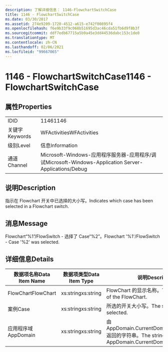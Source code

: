 ```yaml
---
description: 了解详细信息： 1146-FlowchartSwitchCase
title: 1146 - FlowchartSwitchCase
ms.date: 03/30/2017
ms.assetid: 274e9209-1720-4512-a615-e742f00895f4
ms.openlocfilehash: f6e9b33f9c068b51695d3ac46cda51fb6d9f8b3f
ms.sourcegitcommit: ddf7edb67715a5b9a45e3dd44536dabc153c1de0
ms.translationtype: MT
ms.contentlocale: zh-CN
ms.lasthandoff: 02/06/2021
ms.locfileid: "99667065"
---
```

# <a name="1146---flowchartswitchcase"></a><span data-ttu-id="c9b37-103">1146 - FlowchartSwitchCase</span><span class="sxs-lookup"><span data-stu-id="c9b37-103">1146 - FlowchartSwitchCase</span></span>

## <a name="properties"></a><span data-ttu-id="c9b37-104">属性</span><span class="sxs-lookup"><span data-stu-id="c9b37-104">Properties</span></span>  
  
|||  
|-|-|  
|<span data-ttu-id="c9b37-105">ID</span><span class="sxs-lookup"><span data-stu-id="c9b37-105">ID</span></span>|<span data-ttu-id="c9b37-106">1146</span><span class="sxs-lookup"><span data-stu-id="c9b37-106">1146</span></span>|  
|<span data-ttu-id="c9b37-107">关键字</span><span class="sxs-lookup"><span data-stu-id="c9b37-107">Keywords</span></span>|<span data-ttu-id="c9b37-108">WFActivities</span><span class="sxs-lookup"><span data-stu-id="c9b37-108">WFActivities</span></span>|  
|<span data-ttu-id="c9b37-109">级别</span><span class="sxs-lookup"><span data-stu-id="c9b37-109">Level</span></span>|<span data-ttu-id="c9b37-110">信息</span><span class="sxs-lookup"><span data-stu-id="c9b37-110">Information</span></span>|  
|<span data-ttu-id="c9b37-111">通道</span><span class="sxs-lookup"><span data-stu-id="c9b37-111">Channel</span></span>|<span data-ttu-id="c9b37-112">Microsoft-Windows-应用程序服务器-应用程序/调试</span><span class="sxs-lookup"><span data-stu-id="c9b37-112">Microsoft-Windows-Application Server-Applications/Debug</span></span>|  
  
## <a name="description"></a><span data-ttu-id="c9b37-113">说明</span><span class="sxs-lookup"><span data-stu-id="c9b37-113">Description</span></span>  

 <span data-ttu-id="c9b37-114">指示在 Flowchart 开关中已选择的大小写。</span><span class="sxs-lookup"><span data-stu-id="c9b37-114">Indicates which case has been selected in a Flowchart switch.</span></span>  
  
## <a name="message"></a><span data-ttu-id="c9b37-115">消息</span><span class="sxs-lookup"><span data-stu-id="c9b37-115">Message</span></span>  

 <span data-ttu-id="c9b37-116">Flowchart“%1”/FlowSwitch - 选择了 Case“%2”。</span><span class="sxs-lookup"><span data-stu-id="c9b37-116">Flowchart '%1'/FlowSwitch - Case '%2' was selected.</span></span>  
  
## <a name="details"></a><span data-ttu-id="c9b37-117">详细信息</span><span class="sxs-lookup"><span data-stu-id="c9b37-117">Details</span></span>  
  
|<span data-ttu-id="c9b37-118">数据项名称</span><span class="sxs-lookup"><span data-stu-id="c9b37-118">Data Item Name</span></span>|<span data-ttu-id="c9b37-119">数据项类型</span><span class="sxs-lookup"><span data-stu-id="c9b37-119">Data Item Type</span></span>|<span data-ttu-id="c9b37-120">说明</span><span class="sxs-lookup"><span data-stu-id="c9b37-120">Description</span></span>|  
|--------------------|--------------------|-----------------|  
|<span data-ttu-id="c9b37-121">FlowChart</span><span class="sxs-lookup"><span data-stu-id="c9b37-121">FlowChart</span></span>|<span data-ttu-id="c9b37-122">xs:string</span><span class="sxs-lookup"><span data-stu-id="c9b37-122">xs:string</span></span>|<span data-ttu-id="c9b37-123">FlowChart 的显示名称。</span><span class="sxs-lookup"><span data-stu-id="c9b37-123">The display name of the FlowChart.</span></span>|  
|<span data-ttu-id="c9b37-124">案例</span><span class="sxs-lookup"><span data-stu-id="c9b37-124">Case</span></span>|<span data-ttu-id="c9b37-125">xs:string</span><span class="sxs-lookup"><span data-stu-id="c9b37-125">xs:string</span></span>|<span data-ttu-id="c9b37-126">所选的开关大小写。</span><span class="sxs-lookup"><span data-stu-id="c9b37-126">The switch case that selected.</span></span>|  
|<span data-ttu-id="c9b37-127">应用程序域</span><span class="sxs-lookup"><span data-stu-id="c9b37-127">AppDomain</span></span>|<span data-ttu-id="c9b37-128">xs:string</span><span class="sxs-lookup"><span data-stu-id="c9b37-128">xs:string</span></span>|<span data-ttu-id="c9b37-129">由 AppDomain.CurrentDomain.FriendlyName 返回的字符串。</span><span class="sxs-lookup"><span data-stu-id="c9b37-129">The string returned by AppDomain.CurrentDomain.FriendlyName.</span></span>|
